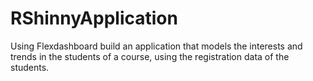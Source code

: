 # RShinnyApplication
Using Flexdashboard build an application that models the interests and trends in the students of a course, using the registration data of the students. 
